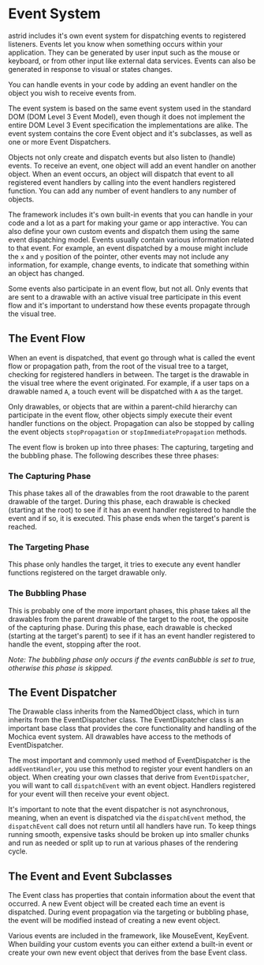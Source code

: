 # Event System

astrid includes it's own event system for dispatching events to registered listeners. Events let you know when something occurs within your application. They can be generated by user input such as the mouse or keyboard, or from other input like external data services. Events can also be generated in response to visual or states changes.

You can handle events in your code by adding an event handler on the object you wish to receive events from.

The event system is based on the same event system used in the standard DOM (DOM Level 3 Event Model), even though it does not implement the entire DOM Level 3 Event specification the implementations are alike. The event system contains the core Event object and it's subclasses, as well as one or more Event Dispatchers.

Objects not only create and dispatch events but also listen to (handle) events. To receive an event, one object will add an event handler on another object. When an event occurs, an object will dispatch that event to all registered event handlers by calling into the event handlers registered function. You can add any number of event handlers to any number of objects.

The framework includes it's own built-in events that you can handle in your code and a lot as a part for making your game or app interactive. You can also define your own custom events and dispatch them using the same event dispatching model. Events usually contain various information related to that event. For example, an event dispatched by a mouse might include the `x` and `y` position of the pointer, other events may not include any information, for example, change events, to indicate that something within an object has changed.

Some events also participate in an event flow, but not all. Only events that are sent to a drawable with an active visual tree participate in this event flow and it's important to understand how these events propagate through the visual tree.


## The Event Flow

When an event is dispatched, that event go through what is called the event flow or propagation path, from the root of the visual tree to a target, checking for registered handlers in between. The target is the drawable in the visual tree where the event originated. For example, if a user taps on a drawable named `A`, a touch event will be dispatched with `A` as the target.

Only drawables, or objects that are within a parent-child hierarchy can participate in the event flow, other objects simply execute their event handler functions on the object. Propagation can also be stopped by calling the event objects `stopPropagation` or `stopImmediatePropagation` methods.

The event flow is broken up into three phases: The capturing, targeting and the bubbling phase. The following describes these three phases:


### The Capturing Phase

This phase takes all of the drawables from the root drawable to the parent drawable of the target. During this phase, each drawable is checked (starting at the root) to see if it has an event handler registered to handle the event and if so, it is executed. This phase ends when the target's parent is reached.
 

### The Targeting Phase

This phase only handles the target, it tries to execute any event handler functions registered on the target drawable only.
 

### The Bubbling Phase

This is probably one of the more important phases, this phase takes all the drawables from the parent drawable of the target to the root, the opposite of the capturing phase. During this phase, each drawable is checked (starting at the target's parent) to see if it has an event handler registered to handle the event, stopping after the root. 

_Note: The bubbling phase only occurs if the events canBubble is set to true, otherwise this phase is skipped._


## The Event Dispatcher

The Drawable class inherits from the NamedObject class, which in turn inherits from the EventDispatcher class. The EventDispatcher class is an important base class that provides the core functionality and handling of the Mochica event system. All drawables have access to the methods of EventDispatcher.

The most important and commonly used method of EventDispatcher is the `addEventHandler`, you use this method to register your event handlers on an object. When creating your own classes that derive from `EventDispatcher`, you will want to call `dispatchEvent` with an event object. Handlers registered for your event will then receive your event object.

It's important to note that the event dispatcher is not asynchronous, meaning, when an event is dispatched via the `dispatchEvent` method, the `dispatchEvent` call does not return until all handlers have run. To keep things running smooth, expensive tasks should be broken up into smaller chunks and run as needed or split up to run at various phases of the rendering cycle.


## The Event and Event Subclasses

The Event class has properties that contain information about the event that occurred. A new Event object will be created each time an event is dispatched. During event propagation via the targeting or bubbling phase, the event will be modified instead of creating a new event object.

Various events are included in the framework, like MouseEvent, KeyEvent. When building your custom events you can either extend a built-in event or create your own new event object that derives from the base Event class.
